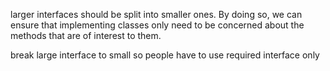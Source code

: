 larger interfaces should be split into smaller ones. By doing so, we can ensure that implementing classes only need to be concerned about the methods that are of interest to them.

break large interface to small so people have to use required interface only
